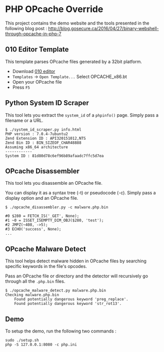 # PHP OPcache Override

This project contains the demo website and the tools presented in the following blog post : 
http://blog.gosecure.ca/2016/04/27/binary-webshell-through-opcache-in-php-7

## 010 Editor Template

This template parses OPcache files generated by a 32bit platform. 

 - Download [010 editor](http://www.sweetscape.com/010editor/)
 - `Templates` -> `Open Template...` Select OPCACHE_x86.bt
 - Open your OPcache file
 - Press `F5`

## Python System ID Scraper

This tool lets you extract the `system_id` of a `phpinfo()` page. 
Simply pass a filename or a URL.

    $ ./system_id_scraper.py info.html
    PHP version : 7.0.4-7ubuntu2
    Zend Extension ID : API320151012,NTS
    Zend Bin ID : BIN_SIZEOF_CHAR48888
    Assuming x86_64 architecture
    ------------
    System ID : 81d80d78c6ef96b89afaadc7ffc5d7ea

## OPcache Disassembler
This tool lets you disassemble an OPcache file.

You can display it as a syntax tree (-t) or pseudocode (-c).
Simply pass a display option and an OPcache file.

    $ ./opcache_disassembler.py -c malware.php.bin
    
    #0 $280 = FETCH_IS('_GET', None);
    #1 ~0 = ISSET_ISEMPTY_DIM_OBJ($280, 'test');
    #2 JMPZ(~408, ->5);
    #3 ECHO('success', None);
    ...


## OPcache Malware Detect
This tool helps detect malware hidden in OPcache files by searching specific keywords in the file's opcodes.

Pass an OPcache file or directory and the detector will recursively go through all the `.php.bin` files.

    $ ./opcache_malware_detect.py malware.php.bin
    Checking malware.php.bin
    	Found potentially dangerous keyword 'preg_replace'.
    	Found potentially dangerous keyword 'str_rot13'.

## Demo
To setup the demo, run the following two commands : 

    sudo ./setup.sh
    php -S 127.0.0.1:8080 -c php.ini
